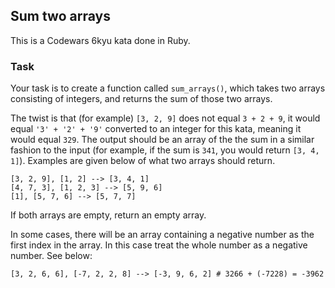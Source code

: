 ## Sum two arrays

This is a Codewars 6kyu kata done in Ruby.

### Task

Your task is to create a function called `sum_arrays()`, which takes two arrays consisting of integers, and returns the sum of those two arrays.

The twist is that (for example) `[3, 2, 9]` does not equal `3 + 2 + 9`, it would equal `'3' + '2' + '9'` converted to an integer for this kata, meaning it would equal `329`. The output should be an array of the the sum in a similar fashion to the input (for example, if the sum is `341`, you would return `[3, 4, 1]`). Examples are given below of what two arrays should return.
```
[3, 2, 9], [1, 2] --> [3, 4, 1]
[4, 7, 3], [1, 2, 3] --> [5, 9, 6]
[1], [5, 7, 6] --> [5, 7, 7]
```
If both arrays are empty, return an empty array.

In some cases, there will be an array containing a negative number as the first index in the array. In this case treat the whole number as a negative number. See below:
```
[3, 2, 6, 6], [-7, 2, 2, 8] --> [-3, 9, 6, 2] # 3266 + (-7228) = -3962
```
